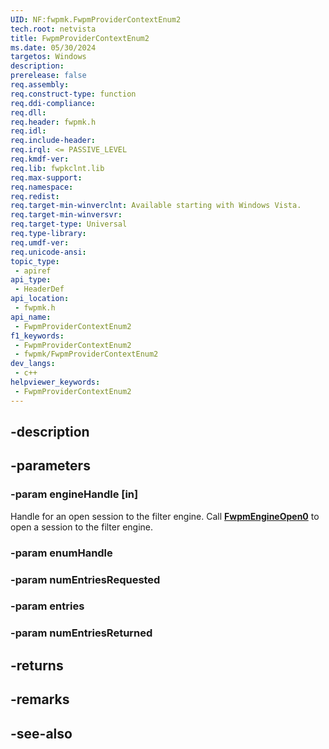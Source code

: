 ```yaml
---
UID: NF:fwpmk.FwpmProviderContextEnum2
tech.root: netvista
title: FwpmProviderContextEnum2
ms.date: 05/30/2024
targetos: Windows
description: 
prerelease: false
req.assembly: 
req.construct-type: function
req.ddi-compliance: 
req.dll: 
req.header: fwpmk.h
req.idl: 
req.include-header: 
req.irql: <= PASSIVE_LEVEL
req.kmdf-ver: 
req.lib: fwpkclnt.lib
req.max-support: 
req.namespace: 
req.redist: 
req.target-min-winverclnt: Available starting with Windows Vista.
req.target-min-winversvr: 
req.target-type: Universal
req.type-library: 
req.umdf-ver: 
req.unicode-ansi: 
topic_type:
 - apiref
api_type:
 - HeaderDef
api_location:
 - fwpmk.h
api_name:
 - FwpmProviderContextEnum2
f1_keywords:
 - FwpmProviderContextEnum2
 - fwpmk/FwpmProviderContextEnum2
dev_langs:
 - c++
helpviewer_keywords:
 - FwpmProviderContextEnum2
---
```


## -description

## -parameters

### -param engineHandle [in]

Handle for an open session to the filter engine. Call **[FwpmEngineOpen0](nf-fwpmk-fwpmengineopen0.md)** to open a session to the filter engine.

### -param enumHandle

### -param numEntriesRequested

### -param entries

### -param numEntriesReturned

## -returns

## -remarks

## -see-also

